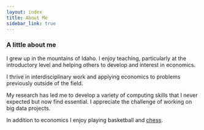 ```yaml
---
layout: index
title: About Me
sidebar_link: true
---
```


<!-- <p class="message">
  About me page In addition to my Ph.D. work I am an avid <a href='https://www.chess.com/member/econrocks'> chess</a> player.
</p> -->

<h3> A little about me </h3>
I grew up in the mountains of Idaho. I enjoy teaching, particularly at the introductory level and helping others to develop and interest in economics.  

I thrive in interdisciplinary work and applying economics to problems previously outside of the field.

My research has led me to develop a variety of computing skills that I never expected but now find essential. I appreciate the challenge of working on big data projects.


In addition to economics I enjoy playing basketball and <a href='https://www.chess.com/member/econrocks'> chess</a>.  


<!-- To make pages show up in the sidebar, add `sidebar_link: true` to the front
matter. -->
